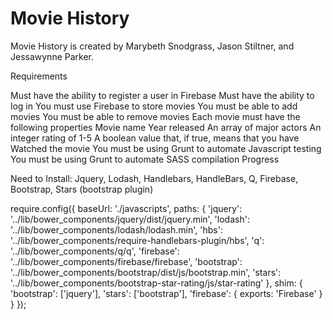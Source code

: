 # Movie History
Movie History is created by Marybeth Snodgrass, Jason Stiltner, and Jessawynne Parker.

Requirements

Must have the ability to register a user in Firebase
Must have the ability to log in
You must use Firebase to store movies
You must be able to add movies
You must be able to remove movies
Each movie must have the following properties
Movie name
Year released
An array of major actors
An integer rating of 1-5
A boolean value that, if true, means that you have Watched the movie
You must be using Grunt to automate Javascript testing
You must be using Grunt to automate SASS compilation
Progress

Need to Install: Jquery, Lodash, Handlebars, HandleBars, Q, Firebase, Bootstrap, Stars (bootstrap plugin)

require.config({
  baseUrl: './javascripts',
  paths: {
    'jquery': '../lib/bower_components/jquery/dist/jquery.min',
    'lodash': '../lib/bower_components/lodash/lodash.min',
    'hbs': '../lib/bower_components/require-handlebars-plugin/hbs',
    'q': '../lib/bower_components/q/q',
    'firebase': '../lib/bower_components/firebase/firebase',
    'bootstrap': '../lib/bower_components/bootstrap/dist/js/bootstrap.min',
    'stars': '../lib/bower_components/bootstrap-star-rating/js/star-rating'
  },
  shim: {
    'bootstrap': ['jquery'],
    'stars': ['bootstrap'],
    'firebase': {
      exports: 'Firebase'
    }
  }
});

